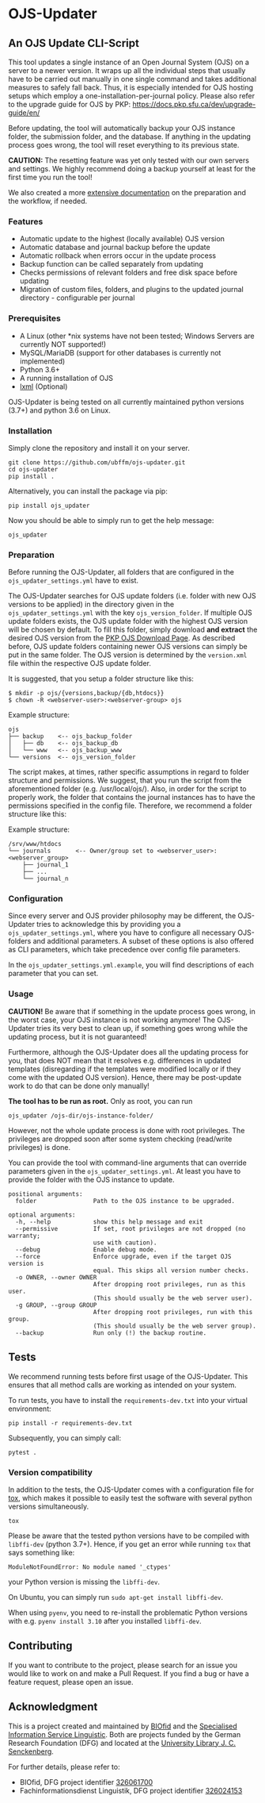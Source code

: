 # OJS-Updater

## An OJS Update CLI-Script

This tool updates a single instance of an Open Journal System (OJS) on a server to a newer version. It wraps up all
the individual steps that usually have to be carried out manually in one single command and takes additional measures to
safely fall back. Thus, it is especially intended for OJS hosting setups which employ a
one-installation-per-journal policy. Please also refer to the upgrade guide for OJS by PKP: https://docs.pkp.sfu.ca/dev/upgrade-guide/en/

Before updating, the tool will automatically backup your OJS instance folder, the submission folder, and the database.
If anything in the updating process goes wrong, the tool will reset everything to its previous state.

**CAUTION:** The resetting feature was yet only tested with our own servers and settings. We highly recommend doing a
backup yourself at least for the first time you run the tool!

We also created a more [extensive documentation](https://labs.ub.uni-frankfurt.de/post/930/) on the preparation and the workflow, if needed.

### Features

* Automatic update to the highest (locally available) OJS version
* Automatic database and journal backup before the update
* Automatic rollback when errors occur in the update process
* Backup function can be called separately from updating
* Checks permissions of relevant folders and free disk space before updating
* Migration of custom files, folders, and plugins to the updated journal directory - configurable per journal

### Prerequisites

* A Linux (other *nix systems have not been tested; Windows Servers are currently NOT supported!)
* MySQL/MariaDB (support for other databases is currently not implemented)
* Python 3.6+ 
* A running installation of OJS
* [lxml](https://pypi.org/project/lxml/) (Optional)

OJS-Updater is being tested on all currently maintained python versions (3.7+) and python 3.6 on Linux.

### Installation

Simply clone the repository and install it on your server.

```
git clone https://github.com/ubffm/ojs-updater.git
cd ojs-updater
pip install .
```

Alternatively, you can install the package via pip:

```
pip install ojs_updater
```

Now you should be able to simply run to get the help message:

`ojs_updater`

### Preparation

Before running the OJS-Updater, all folders that are configured in the `ojs_updater_settings.yml` have to exist.

The OJS-Updater searches for OJS update folders (i.e. folder with new OJS versions to be applied) in the directory given in the `ojs_updater_settings.yml` with the key `ojs_version_folder`. If multiple OJS update folders exists, the OJS update folder with the highest OJS version will be chosen by default. To fill this folder, simply download **and extract** the desired OJS version from the [PKP OJS Download Page](https://pkp.sfu.ca/ojs/ojs_download/). As described before, OJS update folders containing newer OJS versions can simply be put in the same folder. The OJS version is determined by the `version.xml` file within the respective OJS update folder.

It is suggested, that you setup a folder structure like this:
```shell
$ mkdir -p ojs/{versions,backup/{db,htdocs}}
$ chown -R <webserver-user>:<webserver-group> ojs
```
Example structure:
```
ojs            
├── backup    <-- ojs_backup_folder
│   ├── db    <-- ojs_backup_db
│   └── www   <-- ojs_backup_www
└── versions  <-- ojs_version_folder
```

The script makes, at times, rather specific assumptions in regard to folder structure and permissions. We suggest, that you run the script from the aforementioned folder (e.g. /usr/local/ojs/). Also, in order for the script to properly work, the folder that contains the journal instances has to have the permissions specified in the config file. Therefore, we recommend a folder structure like this:

Example structure:
```
/srv/www/htdocs            
└── journals       <-- Owner/group set to <webserver_user>:<webserver_group> 
    ├── journal_1  
    ├── ...
    └── journal_n  
```

### Configuration

Since every server and OJS provider philosophy may be different, the OJS-Updater tries to acknowledge this by providing you
a `ojs_updater_settings.yml`, where you have to configure all necessary OJS-folders and additional parameters. A subset of these options is also offered as CLI parameters, which take precedence over config file parameters.

In the `ojs_updater_settings.yml.example`, you will find descriptions of each parameter that you can set.

### Usage

**CAUTION!** Be aware that if something in the update process goes wrong, in the worst case, your OJS instance is not
working anymore! The OJS-Updater tries its very best to clean up, if something goes wrong while the updating process,
but it is not guaranteed!

Furthermore, although the OJS-Updater does all the updating process for you, that does NOT mean that it resolves e.g. differences in updated templates (disregarding if the templates were modified locally or if they come with the updated OJS version). Hence, there may be post-update work to do that can be done only manually!

**The tool has to be run as root.** Only as root, you can run

```
ojs_updater /ojs-dir/ojs-instance-folder/
```

However, not the whole update process is done with root privileges. The privileges are dropped soon after some system checking (read/write privileges) is done.

You can provide the tool with command-line arguments that can override parameters given in the `ojs_updater_settings.yml`. At least you have to provide the folder with the OJS instance to update.

```
positional arguments:
  folder                Path to the OJS instance to be upgraded.

optional arguments:
  -h, --help            show this help message and exit
  --permissive          If set, root privileges are not dropped (no warranty;
                        use with caution).
  --debug               Enable debug mode.
  --force               Enforce upgrade, even if the target OJS version is
                        equal. This skips all version number checks.
  -o OWNER, --owner OWNER
                        After dropping root privileges, run as this user.
                        (This should usually be the web server user).
  -g GROUP, --group GROUP
                        After dropping root privileges, run with this group.
                        (This should usually be the web server group).
  --backup              Run only (!) the backup routine.
```

## Tests

We recommend running tests before first usage of the OJS-Updater. This ensures that all method calls are working as intended on your system.

To run tests, you have to install the `requirements-dev.txt` into your virtual environment:

```shell
pip install -r requirements-dev.txt
```

Subsequently, you can simply call:

```shell
pytest .
```

### Version compatibility

In addition to the tests, the OJS-Updater comes with a configuration file for [tox](https://tox.readthedocs.io), which makes it possible to
easily test the software with several python versions simultaneously. 
```shell
tox
```

Please be aware that the tested python versions have to be compiled with `libffi-dev` (python 3.7+). Hence, if you get an error while running `tox` that says something like:

```
ModuleNotFoundError: No module named '_ctypes'
```

your Python version is missing the `libffi-dev`. 

On Ubuntu, you can simply run `sudo apt-get install libffi-dev`. 

When using `pyenv`, you need to re-install the problematic Python versions with e.g. `pyenv install 3.10` after you installed `libffi-dev`.

## Contributing

If you want to contribute to the project, please search for an issue you would like to work on and make a Pull Request.
If you find a bug or have a feature request, please open an issue.


## Acknowledgment

This is a project created and maintained by [BIOfid](https://www.biofid.de/en/) and 
the [Specialised Information Service Linguistic](https://www.linguistik.de/en/).
Both are projects funded by the German Research Foundation (DFG) and located at the [University Library J. C. Senckenberg](https://www.ub.uni-frankfurt.de/).

For further details, please refer to:

- BIOfid, DFG project identifier [326061700](https://gepris.dfg.de/gepris/projekt/326061700?language=en)
- Fachinformationsdienst Linguistik, DFG project identifier [326024153](https://gepris.dfg.de/gepris/projekt/326024153?language=en)
